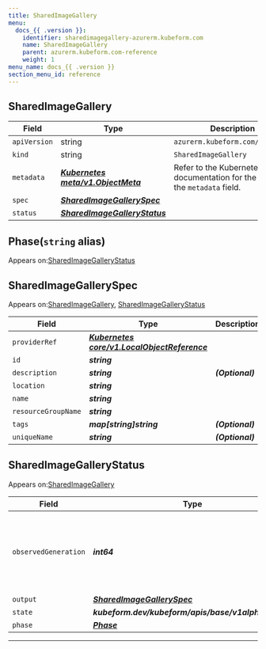 ```yaml
---
title: SharedImageGallery
menu:
  docs_{{ .version }}:
    identifier: sharedimagegallery-azurerm.kubeform.com
    name: SharedImageGallery
    parent: azurerm.kubeform.com-reference
    weight: 1
menu_name: docs_{{ .version }}
section_menu_id: reference
---
```


## SharedImageGallery
| Field | Type | Description |
| ------ | ----- | ----------- |
| `apiVersion` | string | `azurerm.kubeform.com/v1alpha1` |
|    `kind` | string | `SharedImageGallery` |
| `metadata` | ***[Kubernetes meta/v1.ObjectMeta](https://v1-18.docs.kubernetes.io/docs/reference/generated/kubernetes-api/v1.18/#objectmeta-v1-meta)***|Refer to the Kubernetes API documentation for the fields of the `metadata` field.|
| `spec` | ***[SharedImageGallerySpec](#sharedimagegalleryspec)***||
| `status` | ***[SharedImageGalleryStatus](#sharedimagegallerystatus)***||
## Phase(`string` alias)

Appears on:[SharedImageGalleryStatus](#sharedimagegallerystatus)

## SharedImageGallerySpec

Appears on:[SharedImageGallery](#sharedimagegallery), [SharedImageGalleryStatus](#sharedimagegallerystatus)

| Field | Type | Description |
| ------ | ----- | ----------- |
| `providerRef` | ***[Kubernetes core/v1.LocalObjectReference](https://v1-18.docs.kubernetes.io/docs/reference/generated/kubernetes-api/v1.18/#localobjectreference-v1-core)***||
| `id` | ***string***||
| `description` | ***string***| ***(Optional)*** |
| `location` | ***string***||
| `name` | ***string***||
| `resourceGroupName` | ***string***||
| `tags` | ***map[string]string***| ***(Optional)*** |
| `uniqueName` | ***string***| ***(Optional)*** |
## SharedImageGalleryStatus

Appears on:[SharedImageGallery](#sharedimagegallery)

| Field | Type | Description |
| ------ | ----- | ----------- |
| `observedGeneration` | ***int64***| ***(Optional)*** Resource generation, which is updated on mutation by the API Server.|
| `output` | ***[SharedImageGallerySpec](#sharedimagegalleryspec)***| ***(Optional)*** |
| `state` | ***kubeform.dev/kubeform/apis/base/v1alpha1.State***| ***(Optional)*** |
| `phase` | ***[Phase](#phase)***| ***(Optional)*** |
---
